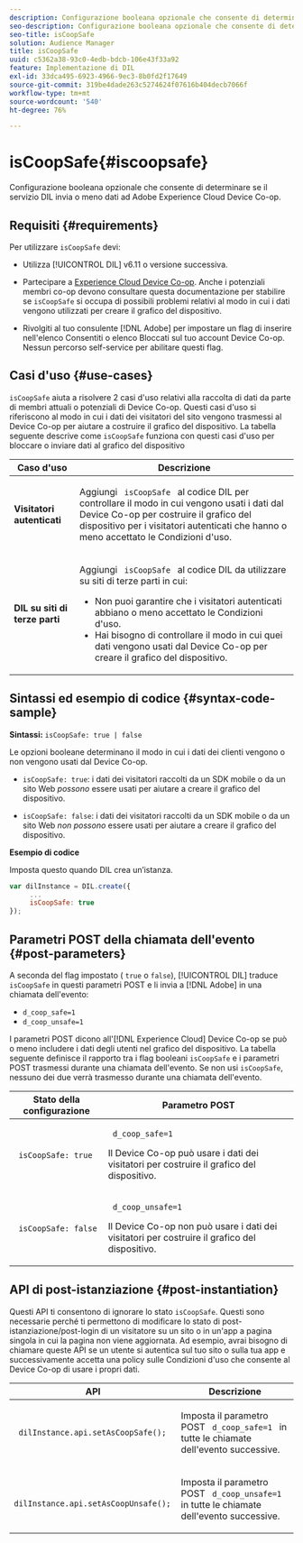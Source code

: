 ```yaml
---
description: Configurazione booleana opzionale che consente di determinare se il servizio DIL invia o meno dati ad Adobe Experience Cloud Device Co-op.
seo-description: Configurazione booleana opzionale che consente di determinare se il servizio DIL invia o meno dati ad Adobe Experience Cloud Device Co-op.
seo-title: isCoopSafe
solution: Audience Manager
title: isCoopSafe
uuid: c5362a38-93c0-4edb-bdcb-106e43f33a92
feature: Implementazione di DIL
exl-id: 33dca495-6923-4966-9ec3-8b0fd2f17649
source-git-commit: 319be4dade263c5274624f07616b404decb7066f
workflow-type: tm+mt
source-wordcount: '540'
ht-degree: 76%

---
```


# isCoopSafe{#iscoopsafe}

Configurazione booleana opzionale che consente di determinare se il servizio DIL invia o meno dati ad Adobe Experience Cloud Device Co-op.

## Requisiti {#requirements}

Per utilizzare `isCoopSafe` devi:

* Utilizza [!UICONTROL DIL] v6.11 o versione successiva.
* Partecipare a [Experience Cloud Device Co-op](https://experienceleague.adobe.com/docs/device-co-op/using/home.html). Anche i potenziali membri co-op devono consultare questa documentazione per stabilire se `isCoopSafe` si occupa di possibili problemi relativi al modo in cui i dati vengono utilizzati per creare il grafico del dispositivo.

* Rivolgiti al tuo consulente [!DNL Adobe] per impostare un flag di inserire nell&#39;elenco Consentiti o elenco Bloccati sul tuo account Device Co-op. Nessun percorso self-service per abilitare questi flag.

## Casi d&#39;uso {#use-cases}

`isCoopSafe` aiuta a risolvere 2 casi d&#39;uso relativi alla raccolta di dati da parte di membri attuali o potenziali di Device Co-op. Questi casi d&#39;uso si riferiscono al modo in cui i dati dei visitatori del sito vengono trasmessi al Device Co-op per aiutare a costruire il grafico del dispositivo. La tabella seguente descrive come `isCoopSafe` funziona con questi casi d&#39;uso per bloccare o inviare dati al grafico del dispositivo

<table id="table_A24C63D2A21F47EDBAC8FA5E7BE888D8"> 
 <thead> 
  <tr> 
   <th colname="col1" class="entry"> Caso d'uso </th> 
   <th colname="col2" class="entry"> Descrizione </th> 
  </tr> 
 </thead>
 <tbody> 
  <tr> 
   <td colname="col1"> <p> <b>Visitatori autenticati</b> </p> </td> 
   <td colname="col2"> <p>Aggiungi <code> isCoopSafe </code> al codice <span class="wintitle"> DIL </span> per controllare il modo in cui vengono usati i dati dal Device Co-op per costruire il grafico del dispositivo per i visitatori autenticati che hanno o meno accettato le Condizioni d'uso. </p> </td> 
  </tr> 
  <tr> 
   <td colname="col1"> <p> <b>DIL su siti di terze parti</b> </p> </td> 
   <td colname="col2"> <p>Aggiungi <code> isCoopSafe </code> al codice <span class="wintitle"> DIL </span> da utilizzare su siti di terze parti in cui: </p> <p> 
     <ul id="ul_C27BB26510314834A2A7CD99D46DA4AC"> 
      <li id="li_4E6AE574F18646F09C0CF4553EEA1A9E">Non puoi garantire che i visitatori autenticati abbiano o meno accettato le Condizioni d'uso. </li> 
      <li id="li_26D0561BF32B4278B0A6B5082C17FED8">Hai bisogno di controllare il modo in cui quei dati vengono usati dal Device Co-op per creare il grafico del dispositivo. </li> 
     </ul> </p> </td> 
  </tr> 
 </tbody> 
</table>

## Sintassi ed esempio di codice {#syntax-code-sample}

**Sintassi:** `isCoopSafe: true | false`

Le opzioni booleane determinano il modo in cui i dati dei clienti vengono o non vengono usati dal Device Co-op.

* `isCoopSafe: true`: i dati dei visitatori raccolti da un SDK mobile o da un sito Web *possono* essere usati per aiutare a creare il grafico del dispositivo.

* `isCoopSafe: false`: i dati dei visitatori raccolti da un SDK mobile o da un sito Web *non possono* essere usati per aiutare a creare il grafico del dispositivo.

**Esempio di codice**

Imposta questo quando DIL crea un’istanza.

```js
var dilInstance = DIL.create({ 
     ... 
     isCoopSafe: true 
});
```

## Parametri POST della chiamata dell&#39;evento {#post-parameters}

A seconda del flag impostato ( `true` o `false`), [!UICONTROL DIL] traduce `isCoopSafe` in questi parametri POST e li invia a [!DNL Adobe] in una chiamata dell&#39;evento:

* `d_coop_safe=1`
* `d_coop_unsafe=1`

I parametri POST dicono all&#39;[!DNL Experience Cloud] Device Co-op se può o meno includere i dati degli utenti nel grafico del dispositivo. La tabella seguente definisce il rapporto tra i flag booleani `isCoopSafe` e i parametri POST trasmessi durante una chiamata dell&#39;evento. Se non usi `isCoopSafe`, nessuno dei due verrà trasmesso durante una chiamata dell&#39;evento.

<table id="table_0A544534CA904F4D9836A34B8C1EACBB"> 
 <thead> 
  <tr> 
   <th colname="col1" class="entry"> Stato della configurazione </th> 
   <th colname="col2" class="entry"> Parametro POST </th> 
  </tr> 
 </thead>
 <tbody> 
  <tr> 
   <td colname="col1"> <p> <code> isCoopSafe: true </code> </p> </td> 
   <td colname="col2"> <p> <code> d_coop_safe=1 </code> </p> <p>Il Device Co-op può usare i dati dei visitatori per costruire il grafico del dispositivo. </p> </td> 
  </tr> 
  <tr> 
   <td colname="col1"> <p> <code> isCoopSafe: false </code> </p> </td> 
   <td colname="col2"> <p> <code> d_coop_unsafe=1 </code> </p> <p>Il Device Co-op non può usare i dati dei visitatori per costruire il grafico del dispositivo. </p> </td> 
  </tr> 
 </tbody> 
</table>

## API di post-istanziazione {#post-instantiation}

Questi API ti consentono di ignorare lo stato `isCoopSafe`. Questi sono necessarie perché ti permettono di modificare lo stato di post-istanziazione/post-login di un visitatore su un sito o in un&#39;app a pagina singola in cui la pagina non viene aggiornata. Ad esempio, avrai bisogno di chiamare queste API se un utente si autentica sul tuo sito o sulla tua app e successivamente accetta una policy sulle Condizioni d&#39;uso che consente al Device Co-op di usare i propri dati.

<table id="table_BAA96B1F82BE48C3A61A1AF1367BA45C"> 
 <thead> 
  <tr> 
   <th colname="col1" class="entry"> API </th> 
   <th colname="col2" class="entry"> Descrizione </th> 
  </tr> 
 </thead>
 <tbody> 
  <tr> 
   <td colname="col1"> <p> <code> dilInstance.api.setAsCoopSafe(); </code> </p> </td> 
   <td colname="col2"> <p>Imposta il parametro POST <code> d_coop_safe=1 </code> in tutte le chiamate dell'evento successive. </p> </td> 
  </tr> 
  <tr> 
   <td colname="col1"> <p> <code> dilInstance.api.setAsCoopUnsafe(); </code> </p> </td> 
   <td colname="col2"> <p>Imposta il parametro POST <code> d_coop_unsafe=1 </code> in tutte le chiamate dell'evento successive. </p> </td> 
  </tr> 
 </tbody> 
</table>

<!-- 

Wiki page https://wiki.corp.adobe.com/x/RCfFTg

 -->
